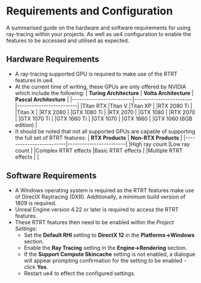 # Requirements and Configuration

A summarised guide on the hardware and software requirements for using ray-tracing within your projects. As well as ue4 configuration to enable the features to be accessed and utilised as expected.

## Hardware Requirements
* A ray-tracing supported GPU is required to make use of the RTRT features in ue4.
* At the current time of writing, these GPUs are only offered by NVIDIA which include the following:
    | **Turing Architecture** | **Volta Architecture** | **Pascal Architecture** |
    |-------------------------|------------------------|-------------------------|
    |Titan RTX                |Titan V                 |Titan XP                 |
    |RTX 2080 Ti              |                        |Titan X                  |
    |RTX 2080                 |                        |GTX 1080 Ti              |
    |RTX 2070                 |                        |GTX 1080                 |
    |RTX 2070                 |                        |GTX 1070 Ti              |
    |GTX 1660 Ti              |                        |GTX 1070                 |
    |GTX 1660                 |                        |GTX 1060 (6GB edition)   |
* It should be noted that not all supported GPUs are capable of supporting the full set of RTRT features:
    | **RTX Products**        | **Non-RTX Products** |
    |-------------------------|------------------------|
    |High ray count           |Low ray count           |
    |Complex RTRT effects     |Basic RTRT effects      |
    |Multiple RTRT effects    |                        |

## Software Requirements
* A Windows operating system is required as the RTRT features make use of DirectX Raytracing (DXR). Additionally, a minimum build version of 1809 is required.
* Unreal Engine version 4.22 or later is required to access the RTRT features.
* These RTRT features then need to be enabled within the *Project Settings*:
  * Set the **Default RHI** setting to **DirectX 12** in the **Platforms->Windows** section.
  * Enable the **Ray Tracing** setting in the **Engine->Rendering** section.
  * If the **Support Compute Skincache** setting is not enabled, a dialogue will appear prompting confirmation for the setting to be enabled - click **Yes**.
  * Restart ue4 to effect the configured settings.